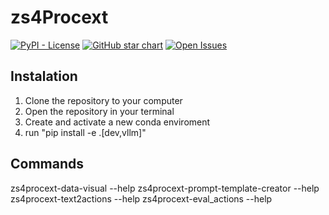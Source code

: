 # **zs4Procext**
[![PyPI - License](https://img.shields.io/pypi/l/langchain-core?style=flat-square)](https://opensource.org/licenses/MIT)
[![GitHub star chart](https://img.shields.io/github/stars/Pocoyo7798/zs4procext?style=flat-square)](https://star-history.com/#Pocoyo7798/zs4procext)
[![Open Issues](https://img.shields.io/github/issues-raw/Pocoyo7798/zs4procext?style=flat-square)](https://github.com/Pocoyo7798/zs4procext/issues)

## Instalation

1. Clone the repository to your computer
2. Open the repository in your terminal
3. Create and activate a new conda enviroment
4. run "pip install -e .[dev,vllm]"

## Commands

zs4procext-data-visual --help
zs4procext-prompt-template-creator --help
zs4procext-text2actions --help
zs4procext-eval_actions --help
